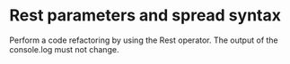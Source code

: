# Rest parameters and spread syntax

Perform a code refactoring by using the Rest operator. The output of the console.log must not change.
